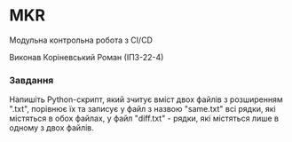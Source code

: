 # MKR
Модульна контрольна робота з CI/CD

Виконав Коріневський Роман (ІПЗ-22-4)

### Завдання
Напишіть Python-скрипт, який зчитує вміст двох файлів з розширенням ".txt", порівнює їх та записує у файл з назвою "same.txt" всі рядки, які містяться в обох файлах, у файл "diff.txt" - рядки, які містяться лише в одному з двох файлів.

